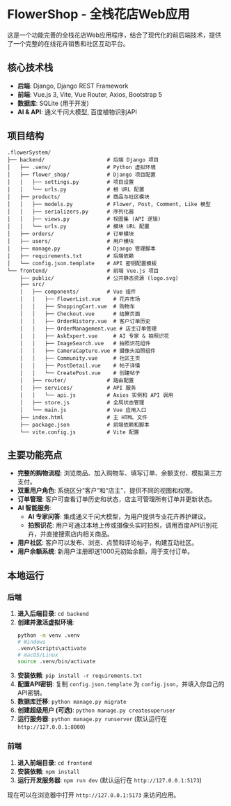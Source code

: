 # FlowerShop - 全栈花店Web应用

这是一个功能完善的全栈花店Web应用程序，结合了现代化的前后端技术，提供了一个完整的在线花卉销售和社区互动平台。

## 核心技术栈

*   **后端**: Django, Django REST Framework
*   **前端**: Vue.js 3, Vite, Vue Router, Axios, Bootstrap 5
*   **数据库**: SQLite (用于开发)
*   **AI & API**: 通义千问大模型, 百度植物识别API

## 项目结构

```
.flowerSystem/
├── backend/                    # 后端 Django 项目
│   ├── .venv/                  # Python 虚拟环境
│   ├── flower_shop/            # Django 项目配置
│   │   ├── settings.py         # 项目设置
│   │   └── urls.py             # 根 URL 配置
│   ├── products/               # 商品与社区模块
│   │   ├── models.py           # Flower, Post, Comment, Like 模型
│   │   ├── serializers.py      # 序列化器
│   │   ├── views.py            # 视图集 (API 逻辑)
│   │   └── urls.py             # 模块 URL 配置
│   ├── orders/                 # 订单模块
│   ├── users/                  # 用户模块
│   ├── manage.py               # Django 管理脚本
│   ├── requirements.txt        # 后端依赖
│   └── config.json.template    # API 密钥配置模板
└── frontend/                   # 前端 Vue.js 项目
    ├── public/                 # 公共静态资源 (logo.svg)
    ├── src/
    │   ├── components/         # Vue 组件
    │   │   ├── FlowerList.vue    # 花卉市场
    │   │   ├── ShoppingCart.vue  # 购物车
    │   │   ├── Checkout.vue      # 结算页面
    │   │   ├── OrderHistory.vue  # 客户订单历史
    │   │   ├── OrderManagement.vue # 店主订单管理
    │   │   ├── AskExpert.vue     # AI 专家 & 拍照识花
    │   │   ├── ImageSearch.vue   # 拍照识花组件
    │   │   ├── CameraCapture.vue # 摄像头拍照组件
    │   │   ├── Community.vue     # 社区主页
    │   │   ├── PostDetail.vue    # 帖子详情
    │   │   └── CreatePost.vue    # 创建帖子
    │   ├── router/             # 路由配置
    │   ├── services/           # API 服务
    │   │   └── api.js          # Axios 实例和 API 调用
    │   ├── store.js            # 全局状态管理
    │   └── main.js             # Vue 应用入口
    ├── index.html              # 主 HTML 文件
    ├── package.json            # 前端依赖和脚本
    └── vite.config.js          # Vite 配置
```

## 主要功能亮点

*   **完整的购物流程**: 浏览商品、加入购物车、填写订单、余额支付、模拟第三方支付。
*   **双重用户角色**: 系统区分“客户”和“店主”，提供不同的视图和权限。
*   **订单管理**: 客户可查看订单历史和状态，店主可管理所有订单并更新状态。
*   **AI 智能服务**: 
    *   **AI 专家问答**: 集成通义千问大模型，为用户提供专业花卉养护建议。
    *   **拍照识花**: 用户可通过本地上传或摄像头实时拍照，调用百度API识别花卉，并直接搜索店内相关商品。
*   **用户社区**: 客户可以发布、浏览、点赞和评论帖子，构建互动社区。
*   **用户余额系统**: 新用户注册即送1000元初始余额，用于支付订单。

## 本地运行

### 后端

1.  **进入后端目录**: `cd backend`
2.  **创建并激活虚拟环境**:
    ```bash
    python -m venv .venv
    # Windows
    .venv\Scripts\activate
    # macOS/Linux
    source .venv/bin/activate
    ```
3.  **安装依赖**: `pip install -r requirements.txt`
4.  **配置API密钥**: 复制 `config.json.template` 为 `config.json`，并填入你自己的API密钥。
5.  **数据库迁移**: `python manage.py migrate`
6.  **创建超级用户 (可选)**: `python manage.py createsuperuser`
7.  **运行服务器**: `python manage.py runserver` (默认运行在 `http://127.0.0.1:8000`)

### 前端

1.  **进入前端目录**: `cd frontend`
2.  **安装依赖**: `npm install`
3.  **运行开发服务器**: `npm run dev` (默认运行在 `http://127.0.0.1:5173`)

现在可以在浏览器中打开 `http://127.0.0.1:5173` 来访问应用。
